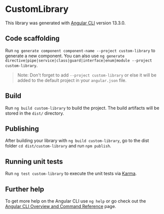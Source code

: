 # CustomLibrary

This library was generated with [Angular CLI](https://github.com/angular/angular-cli) version 13.3.0.

## Code scaffolding

Run `ng generate component component-name --project custom-library` to generate a new component. You can also use `ng generate directive|pipe|service|class|guard|interface|enum|module --project custom-library`.
> Note: Don't forget to add `--project custom-library` or else it will be added to the default project in your `angular.json` file. 

## Build

Run `ng build custom-library` to build the project. The build artifacts will be stored in the `dist/` directory.

## Publishing

After building your library with `ng build custom-library`, go to the dist folder `cd dist/custom-library` and run `npm publish`.

## Running unit tests

Run `ng test custom-library` to execute the unit tests via [Karma](https://karma-runner.github.io).

## Further help

To get more help on the Angular CLI use `ng help` or go check out the [Angular CLI Overview and Command Reference](https://angular.io/cli) page.

